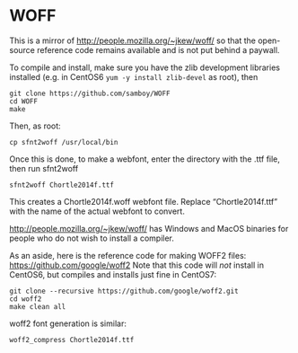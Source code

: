 # WOFF

This is a mirror of http://people.mozilla.org/~jkew/woff/ so that
the open-source reference code remains available and is not put
behind a paywall.

To compile and install, make sure you have the zlib development libraries
installed (e.g. in CentOS6 `yum -y install zlib-devel` as root), then

    git clone https://github.com/samboy/WOFF
    cd WOFF
    make

Then, as root:

    cp sfnt2woff /usr/local/bin

Once this is done, to make a webfont, enter the directory with the .ttf
file, then run sfnt2woff

    sfnt2woff Chortle2014f.ttf

This creates a Chortle2014f.woff webfont file. Replace
“Chortle2014f.ttf” with the name of the actual webfont to convert.

http://people.mozilla.org/~jkew/woff/ has Windows and MacOS binaries
for people who do not wish to install a compiler.

As an aside, here is the reference code for making WOFF2 files:
https://github.com/google/woff2 Note that this code will _not_ install
in CentOS6, but compiles and installs just fine in CentOS7:

    git clone --recursive https://github.com/google/woff2.git
    cd woff2
    make clean all

woff2 font generation is similar:

    woff2_compress Chortle2014f.ttf

